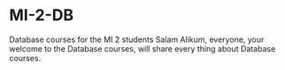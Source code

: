 # MI-2-DB
Database courses for the MI 2 students
Salam Alikum, everyone, your welcome to the Database courses, will share every thing about Database courses.
